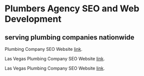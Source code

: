 # Plumbers Agency SEO and Web Development
## serving plumbing companies nationwide

Plumbing Company SEO Website [link](http://www.plumbersagency.com "SEO for Plumbers").

Las Vegas Plumbing Company SEO Website [link](http://www.plumbersagency.com/plumber-seo-internet-marketing-plumbing-companies-contractors-las-vegas "SEO for Plumbers in Las Vegas").

Las Vegas Plumbing Company SEO Website [link](http://www.plumbersagency.com/plumber-seo-internet-marketing-plumbing-companies-contractors-albuquerque/ "SEO for Plumbers in Albuquerque New Mexico").
